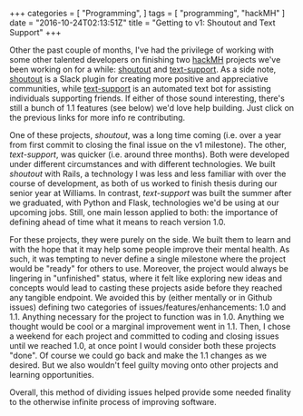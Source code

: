 +++
categories = [
  "Programming",
]
tags = [
  "programming",
  "hackMH"
]
date = "2016-10-24T02:13:51Z"
title = "Getting to v1: Shoutout and Text Support"
+++

Other the past couple of months, I've had the privilege of working
with some other talented developers on finishing
two [hackMH](http://hackmh.com/) projects we've been working on for a while:
[shoutout](https://shoutout.hackmh.com) and
[text-support](https://text-support.hackmh.com). As a side note,
[shoutout](https://github.com/hackmh/shoutout) is a Slack plugin for creating
more positive and appreciative communities, while
[text-support](https://github.com/hackmh/text-support) is an automated text bot
for assisting individuals supporting friends. If either of those sound
interesting, there's still a bunch of 1.1 features (see below) we'd love help
building. Just click on the previous links for more info re contributing.

One of these projects, *shoutout*, was a long time coming (i.e. over a year from
first commit to closing the final issue on the v1 milestone). The other,
*text-support*, was quicker (i.e. around three months). Both were developed
under different circumstances and with different technologies. We built
*shoutout* with Rails, a technology I was less and less familiar with over the
course of development, as both of us worked to finish thesis during our senior
year at Williams. In contrast, *text-support* was built the summer after we
graduated, with Python and Flask, technologies we'd be using at our upcoming
jobs. Still, one main lesson applied to both: the importance of defining ahead
of time what it means to reach version 1.0.

For these projects, they were purely on the side. We built them to learn and with
the hope that it may help some people improve their mental health. As such, it
was tempting to never define a single milestone where the project would be "ready"
for others to use. Moreover, the project would always be lingering in
"unfinished" status, where it felt like exploring new ideas and concepts would
lead to casting these projects aside before they reached any tangible endpoint.
We avoided this by (either mentally or in Github issues) defining two categories
of issues/features/enhancements: 1.0 and 1.1. Anything necessary for the project
to function was in 1.0. Anything we thought would be cool or a marginal
improvement went in 1.1. Then, I chose a weekend for each project and committed
to coding and closing issues until we reached 1.0, at once point I would
consider both these projects "done". Of course we could go back and make the 1.1
changes as we desired. But we also wouldn't feel guilty moving onto other
projects and learning opportunities.

Overall, this method of dividing issues helped provide some needed finality to
the otherwise infinite process of improving software.
